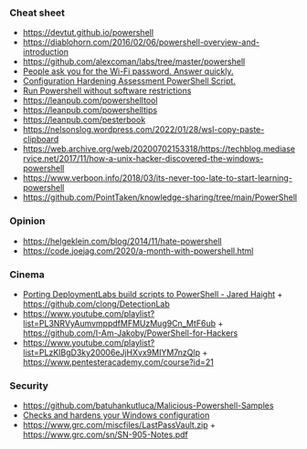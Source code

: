 ### Cheat sheet

- https://devtut.github.io/powershell
- https://diablohorn.com/2016/02/06/powershell-overview-and-introduction
- https://github.com/alexcoman/labs/tree/master/powershell
- [People ask you for the Wi-Fi password. Answer quickly.](https://github.com/RReverser/WiFi-Password)
- [Configuration Hardening Assessment PowerShell Script.](https://github.com/cutaway-security/chaps)
- [Run Powershell without software restrictions](https://github.com/iomoath/PowerShx)
- https://leanpub.com/powershelltool
- https://leanpub.com/powershelltips
- https://leanpub.com/pesterbook
- https://nelsonslog.wordpress.com/2022/01/28/wsl-copy-paste-clipboard
- https://web.archive.org/web/20200702153318/https://techblog.mediaservice.net/2017/11/how-a-unix-hacker-discovered-the-windows-powershell
- https://www.verboon.info/2018/03/its-never-too-late-to-start-learning-powershell
- https://github.com/PointTaken/knowledge-sharing/tree/main/PowerShell

### Opinion

- https://helgeklein.com/blog/2014/11/hate-powershell
- https://code.joejag.com/2020/a-month-with-powershell.html

### Cinema

- [Porting DeploymentLabs build scripts to PowerShell - Jared Haight](https://www.youtube.com/playlist?list=PLXu5LzFyin-lyIX6KEqmk1fWhc8CQ6wDA) + https://github.com/clong/DetectionLab
- https://www.youtube.com/playlist?list=PL3NRVyAumvmppdfMFMUzMug9Cn_MtF6ub + https://github.com/I-Am-Jakoby/PowerShell-for-Hackers
- https://www.youtube.com/playlist?list=PLzKIBgD3ky20006eJjHXvx9MIYM7nzQlp + https://www.pentesteracademy.com/course?id=21

### Security

- https://github.com/batuhankutluca/Malicious-Powershell-Samples
- [Checks and hardens your Windows configuration](https://github.com/scipag/HardeningKitty)
- https://www.grc.com/miscfiles/LastPassVault.zip + https://www.grc.com/sn/SN-905-Notes.pdf
